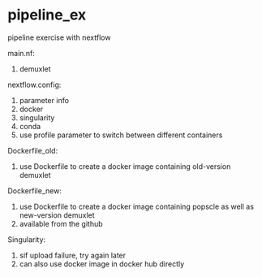 # pipeline_ex
pipeline exercise with nextflow 

main.nf:
  1. demuxlet

nextflow.config:
  1. parameter info
  2. docker
  3. singularity
  4. conda
  5. use profile parameter to switch between different containers

Dockerfile_old: 
  1. use Dockerfile to create a docker image containing old-version demuxlet 
 
Dockerfile_new: 
  1. use Dockerfile to create a docker image containing popscle as well as new-version demuxlet 
  2. available from the github 
  
Singularity:
  1. sif upload failure, try again later
  2. can also use docker image in docker hub directly

